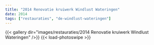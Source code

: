 ```yaml
---
title: "2014 Renovatie kruiwerk Windlust Wateringen"
date: 2014
tags: ["restauraties", "de-windlust-wateringen"]
---
```


{{< gallery dir="images/restauraties/2014 Renovatie kruiwerk Windlust Wateringen" />}}
{{< load-photoswipe >}}